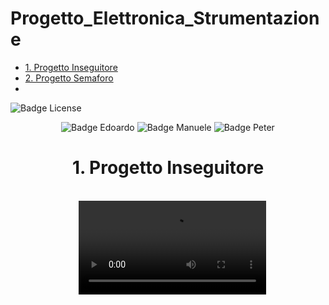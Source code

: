 # Progetto_Elettronica_Strumentazione
- [1. Progetto Inseguitore](#1-Progetto-Inseguitore)
- [2. Progetto Semaforo](#2-Progetto-Semaforo)
- <br>
![Badge License]
<div align = center>

![Badge Edoardo]
![Badge Manuele]
![Badge Peter]
<div>

# 1. Progetto Inseguitore
 <br>
   <video src="https://github.com/EdoGitMira/Progetto_Elettronica_Strumentazione/assets/49036361/011a9d13-0bde-471a-bb6c-143b7d44c1ec">    
   <video src="https://github.com/EdoGitMira/Progetto_Elettronica_Strumentazione/assets/49036361/2202176f-ad6c-40ce-be80-fb46fe5914d1">        
   <video src="https://github.com/EdoGitMira/Progetto_Elettronica_Strumentazione/assets/49036361/eec919b9-b86a-4c39-af9a-4862db92e79">    
 <br>
# 2. Progetto Semaforo

  
  
[Badge License]: https://img.shields.io/badge/License-MIT-yellow.svg?style=for-the-badge
[Badge Edoardo]: https://img.shields.io/badge/Edoardo_Mirandola-FFC000?style=for-the-badge
[Badge Manuele]: https://img.shields.io/badge/Manuele_Pennacchio-FFC000?style=for-the-badge
[Badge Peter]: https://img.shields.io/badge/Peter_William_Gurguis_Fares-FFC000?style=for-the-badge

